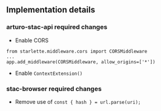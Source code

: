 ## Implementation details


### arturo-stac-api required changes

* Enable CORS 
```
from starlette.middleware.cors import CORSMiddleware
...
app.add_middleware(CORSMiddleware, allow_origins=['*'])
```

* Enable `ContextExtension()`


### stac-browser required changes

* Remove use of `const { hash } = url.parse(uri);`